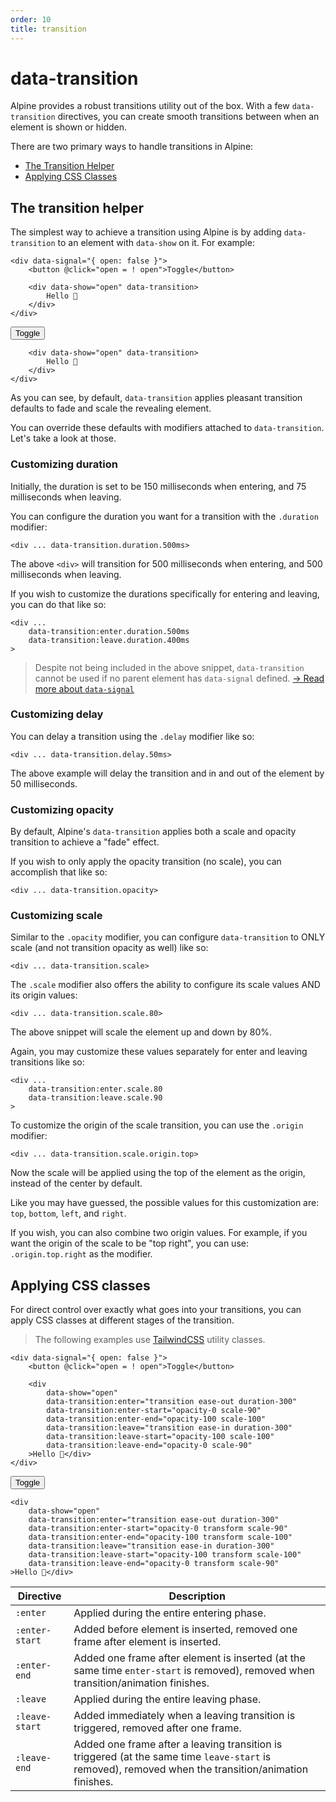 ```yaml
---
order: 10
title: transition
---
```


# data-transition

Alpine provides a robust transitions utility out of the box. With a few `data-transition` directives, you can create smooth transitions between when an element is shown or hidden.

There are two primary ways to handle transitions in Alpine:

* [The Transition Helper](#the-transition-helper)
* [Applying CSS Classes](#applying-css-classes)

<a name="the-transition-helper"></a>
## The transition helper

The simplest way to achieve a transition using Alpine is by adding `data-transition` to an element with `data-show` on it. For example:

```alpine
<div data-signal="{ open: false }">
    <button @click="open = ! open">Toggle</button>

    <div data-show="open" data-transition>
        Hello 👋
    </div>
</div>
```

<!-- START_VERBATIM -->
<div class="demo">
    <div data-signal="{ open: false }">
        <button @click="open = ! open">Toggle</button>

        <div data-show="open" data-transition>
            Hello 👋
        </div>
    </div>
</div>
<!-- END_VERBATIM -->

As you can see, by default, `data-transition` applies pleasant transition defaults to fade and scale the revealing element.

You can override these defaults with modifiers attached to `data-transition`. Let's take a look at those.

<a name="customizing-duration"></a>
### Customizing duration

Initially, the duration is set to be 150 milliseconds when entering, and 75 milliseconds when leaving.

You can configure the duration you want for a transition with the `.duration` modifier:

```alpine
<div ... data-transition.duration.500ms>
```

The above `<div>` will transition for 500 milliseconds when entering, and 500 milliseconds when leaving.

If you wish to customize the durations specifically for entering and leaving, you can do that like so:

```alpine
<div ...
    data-transition:enter.duration.500ms
    data-transition:leave.duration.400ms
>
```

> Despite not being included in the above snippet, `data-transition` cannot be used if no parent element has `data-signal` defined. [→ Read more about `data-signal`](/directives/data)

<a name="customizing-delay"></a>
### Customizing delay

You can delay a transition using the `.delay` modifier like so:

```alpine
<div ... data-transition.delay.50ms>
```

The above example will delay the transition and in and out of the element by 50 milliseconds.

<a name="customizing-opacity"></a>
### Customizing opacity

By default, Alpine's `data-transition` applies both a scale and opacity transition to achieve a "fade" effect.

If you wish to only apply the opacity transition (no scale), you can accomplish that like so:

```alpine
<div ... data-transition.opacity>
```

<a name="customizing-scale"></a>
### Customizing scale

Similar to the `.opacity` modifier, you can configure `data-transition` to ONLY scale (and not transition opacity as well) like so:

```alpine
<div ... data-transition.scale>
```

The `.scale` modifier also offers the ability to configure its scale values AND its origin values:

```alpine
<div ... data-transition.scale.80>
```

The above snippet will scale the element up and down by 80%.

Again, you may customize these values separately for enter and leaving transitions like so:

```alpine
<div ...
    data-transition:enter.scale.80
    data-transition:leave.scale.90
>
```

To customize the origin of the scale transition, you can use the `.origin` modifier:

```alpine
<div ... data-transition.scale.origin.top>
```

Now the scale will be applied using the top of the element as the origin, instead of the center by default.

Like you may have guessed, the possible values for this customization are: `top`, `bottom`, `left`, and `right`.

If you wish, you can also combine two origin values. For example, if you want the origin of the scale to be "top right", you can use: `.origin.top.right` as the modifier.


<a name="applying-css-classes"></a>
## Applying CSS classes

For direct control over exactly what goes into your transitions, you can apply CSS classes at different stages of the transition.

> The following examples use [TailwindCSS](https://tailwindcss.com/docs/transition-property) utility classes.

```alpine
<div data-signal="{ open: false }">
    <button @click="open = ! open">Toggle</button>

    <div
        data-show="open"
        data-transition:enter="transition ease-out duration-300"
        data-transition:enter-start="opacity-0 scale-90"
        data-transition:enter-end="opacity-100 scale-100"
        data-transition:leave="transition ease-in duration-300"
        data-transition:leave-start="opacity-100 scale-100"
        data-transition:leave-end="opacity-0 scale-90"
    >Hello 👋</div>
</div>
```

<!-- START_VERBATIM -->
<div class="demo">
    <div data-signal="{ open: false }">
    <button @click="open = ! open">Toggle</button>

    <div
        data-show="open"
        data-transition:enter="transition ease-out duration-300"
        data-transition:enter-start="opacity-0 transform scale-90"
        data-transition:enter-end="opacity-100 transform scale-100"
        data-transition:leave="transition ease-in duration-300"
        data-transition:leave-start="opacity-100 transform scale-100"
        data-transition:leave-end="opacity-0 transform scale-90"
    >Hello 👋</div>
</div>
</div>
<!-- END_VERBATIM -->

| Directive      | Description |
| ---            | --- |
| `:enter`       | Applied during the entire entering phase. |
| `:enter-start` | Added before element is inserted, removed one frame after element is inserted. |
| `:enter-end`   | Added one frame after element is inserted (at the same time `enter-start` is removed), removed when transition/animation finishes.
| `:leave`       | Applied during the entire leaving phase. |
| `:leave-start` | Added immediately when a leaving transition is triggered, removed after one frame. |
| `:leave-end`   | Added one frame after a leaving transition is triggered (at the same time `leave-start` is removed), removed when the transition/animation finishes.

